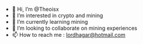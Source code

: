 - 👋 Hi, I’m @Theoisx
- 👀 I’m interested in crypto and mining
- 🌱 I’m currently learning mining
- 💞️ I’m looking to collaborate on mining experiences
- 📫 How to reach me : lordhagar@hotmail.com


